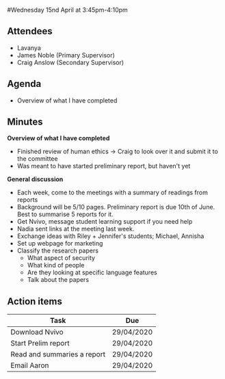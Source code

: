 #Wednesday 15nd April at 3:45pm-4:10pm

## Attendees

- Lavanya
- James Noble (Primary Supervisor)
- Craig Anslow (Secondary Supervisor)

## Agenda

- Overview of what I have completed

## Minutes

**Overview of what I have completed**

- Finished review of human ethics -> Craig to look over it and submit it to the committee
- Was meant to have started preliminary report, but haven't yet

**General discussion**

- Each week, come to the meetings with a summary of readings from reports
- Background will be 5/10 pages. Preliminary report is due 10th of June. Best to summarise 5 reports for it.
- Get Nvivo, message student learning support if you need help
- Nadia sent links at the meeting last week.
- Exchange ideas with Riley + Jennifer's students; Michael, Annisha
- Set up webpage for marketing
- Classify the research papers
  - What aspect of security
  - What kind of people
  - Are they looking at specific language features
  - Talk about the papers

## Action items

| Task                        | Due        |
| --------------------------- | ---------- |
| Download Nvivo              | 29/04/2020 |
| Start Prelim report         | 29/04/2020 |
| Read and summaries a report | 29/04/2020 |
| Email Aaron                 | 29/04/2020 |
